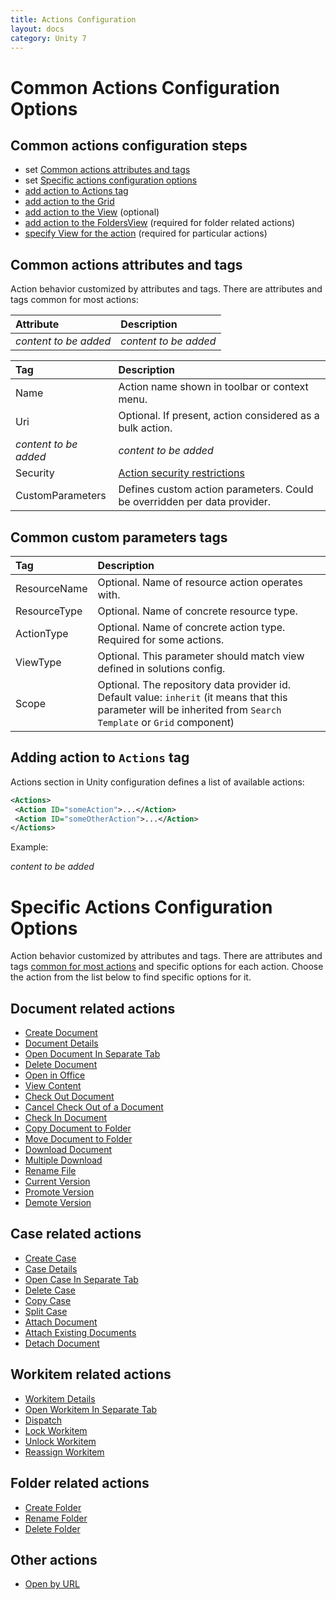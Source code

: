 ```yaml
---
title: Actions Configuration
layout: docs
category: Unity 7
---
```

# Common Actions Configuration Options

## Common actions configuration steps

- set [Common actions attributes and tags](#common-actions-attributes-and-tags)
- set [Specific actions configuration options](#specific-actions-configuration-options)
- [add action to Actions tag](#adding-action-to-actions-tag)
- [add action to the Grid](grids.md#how-to-add-action-to-the-grid)
- [add action to the View](tags-list/views-tag/tab-action-set.md#how-to-add-action-to-the-view) (optional)
- [add action to the FoldersView](folders-view.md#how-to-add-action-to-the-folders-view) (required for folder related actions)
- [specify View for the action](tags-list/views-tag.md) (required for particular actions)

## Common actions attributes and tags

Action behavior customized by attributes and tags.
There are attributes and tags common for most actions:

|Attribute            | Description         |
|:--------------------|:--------------------|
|*content to be added*|*content to be added*|

|Tag                  | Description         |
|:--------------------|:--------------------|
| Name      | Action name shown in toolbar or context menu.|
| Uri       | Optional. If present, action considered as a bulk action.|
|*content to be added*|*content to be added*|
| Security  | [Action security restrictions](../../unity-react/configuration/security.md#security-restrictions) |
| CustomParameters  | Defines custom action parameters. Could be overridden per data provider.   |

## Common custom parameters tags

|Tag                  | Description         |
|:--------------------|:--------------------|
| ResourceName | Optional. Name of resource action operates with. |
| ResourceType | Optional. Name of concrete resource type. |
| ActionType | Optional. Name of concrete action type. Required for some actions. |
| ViewType | Optional. This parameter should match view defined in solutions config. |
| Scope | Optional. The repository data provider id. Default value: `inherit` (it means that this parameter will be inherited from `Search Template` or `Grid` component) |

## Adding action to `Actions` tag

Actions section in Unity configuration defines a list of available actions:

```xml
<Actions>
 <Action ID="someAction">...</Action>
 <Action ID="someOtherAction">...</Action>
</Actions>
```

Example:

*content to be added*

# Specific Actions Configuration Options

Action behavior customized by attributes and tags.
There are attributes and tags [common for most actions](#common-actions-attributes-and-tags) and specific options for each action.
Choose the action from the list below to find specific options for it.

## Document related actions

- [Create Document](actions/create-document.md)
- [Document Details](actions/document-details.md)
- [Open Document In Separate Tab](actions/open-in-separate-tab.md)  
- [Delete Document](actions/delete-document.md)
- [Open in Office](actions/open-in-office.md)
- [View Content](actions/view-content.md)
- [Check Out Document](actions/checkout-document.md)
- [Cancel Check Out of a Document](actions/cancel-checkout-document.md)
- [Check In Document](actions/checkin-document.md)
- [Copy Document to Folder](actions/copy-document-to-folder.md)
- [Move Document to Folder](actions/move-document-to-folder.md)
- [Download Document](actions/download-document.md)
- [Multiple Download](actions/multiple-document-download.md)
- [Rename File](actions/rename-file.md)
- [Current Version](actions/current-version.md)
- [Promote Version](actions/promote-version.md)
- [Demote Version](actions/demote-version.md)

## Case related actions

- [Create Case](actions/create-case.md)
- [Case Details](actions/case-details.md)
- [Open Case In Separate Tab](actions/open-in-separate-tab.md)
- [Delete Case](actions/delete-case.md)
- [Copy Case](actions/copy-case.md)
- [Split Case](actions/split-case.md)
- [Attach Document](actions/attach-document.md)
- [Attach Existing Documents](actions/attach-existing-documents.md)
- [Detach Document](actions/detach-document.md)

## Workitem related actions

- [Workitem Details](actions/workitem-details.md)
- [Open Workitem In Separate Tab](actions/open-in-separate-tab.md)
- [Dispatch](actions/dispatch.md)
- [Lock Workitem](actions/lock-workitem.md)
- [Unlock Workitem](actions/unlock-workitem.md)
- [Reassign Workitem](actions/reassign.md)

## Folder related actions

- [Create Folder](actions/create-folder.md)
- [Rename Folder](actions/rename-folder.md)
- [Delete Folder](actions/delete-folder.md)


## Other actions

- [Open by URL](actions/open-by-url.md)
